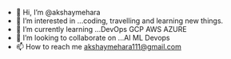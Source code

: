 - 👋 Hi, I’m @akshaymehara
- 👀 I’m interested in ...coding, travelling and learning new things.
- 🌱 I’m currently learning ...DevOps GCP AWS AZURE
- 💞️ I’m looking to collaborate on ...AI ML Devops
- 📫 How to reach me akshaymehara111@gmail.com

<!---
AKSHAYMEHARA/AKSHAYMEHARA is a ✨ special ✨ repository because its `README.md` (this file) appears on your GitHub profile.
You can click the Preview link to take a look at your changes.
--->
